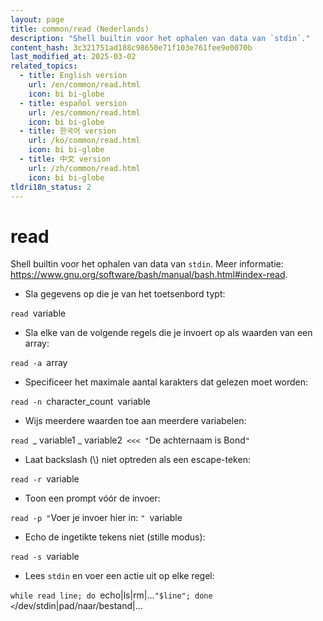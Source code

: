 ```yaml
---
layout: page
title: common/read (Nederlands)
description: "Shell builtin voor het ophalen van data van `stdin`."
content_hash: 3c321751ad188c98650e71f103e761fee9e0070b
last_modified_at: 2025-03-02
related_topics:
  - title: English version
    url: /en/common/read.html
    icon: bi bi-globe
  - title: español version
    url: /es/common/read.html
    icon: bi bi-globe
  - title: 한국어 version
    url: /ko/common/read.html
    icon: bi bi-globe
  - title: 中文 version
    url: /zh/common/read.html
    icon: bi bi-globe
tldri18n_status: 2
---
```

# read

Shell builtin voor het ophalen van data van `stdin`.
Meer informatie: <https://www.gnu.org/software/bash/manual/bash.html#index-read>.

- Sla gegevens op die je van het toetsenbord typt:

`read `<span class="tldr-var badge badge-pill bg-dark-lm bg-white-dm text-white-lm text-dark-dm font-weight-bold">variable</span>

- Sla elke van de volgende regels die je invoert op als waarden van een array:

`read -a `<span class="tldr-var badge badge-pill bg-dark-lm bg-white-dm text-white-lm text-dark-dm font-weight-bold">array</span>

- Specificeer het maximale aantal karakters dat gelezen moet worden:

`read -n `<span class="tldr-var badge badge-pill bg-dark-lm bg-white-dm text-white-lm text-dark-dm font-weight-bold">character_count</span>` `<span class="tldr-var badge badge-pill bg-dark-lm bg-white-dm text-white-lm text-dark-dm font-weight-bold">variable</span>

- Wijs meerdere waarden toe aan meerdere variabelen:

`read `<span class="tldr-var badge badge-pill bg-dark-lm bg-white-dm text-white-lm text-dark-dm font-weight-bold">_ variable1 _ variable2</span>` <<< "`<span class="tldr-var badge badge-pill bg-dark-lm bg-white-dm text-white-lm text-dark-dm font-weight-bold">De achternaam is Bond</span>`"`

- Laat backslash (\\) niet optreden als een escape-teken:

`read -r `<span class="tldr-var badge badge-pill bg-dark-lm bg-white-dm text-white-lm text-dark-dm font-weight-bold">variable</span>

- Toon een prompt vóór de invoer:

`read -p "`<span class="tldr-var badge badge-pill bg-dark-lm bg-white-dm text-white-lm text-dark-dm font-weight-bold">Voer je invoer hier in: </span>`" `<span class="tldr-var badge badge-pill bg-dark-lm bg-white-dm text-white-lm text-dark-dm font-weight-bold">variable</span>

- Echo de ingetikte tekens niet (stille modus):

`read -s `<span class="tldr-var badge badge-pill bg-dark-lm bg-white-dm text-white-lm text-dark-dm font-weight-bold">variable</span>

- Lees `stdin` en voer een actie uit op elke regel:

`while read line; do `<span class="tldr-var badge badge-pill bg-dark-lm bg-white-dm text-white-lm text-dark-dm font-weight-bold">echo|ls|rm|...</span>` "$line"; done < `<span class="tldr-var badge badge-pill bg-dark-lm bg-white-dm text-white-lm text-dark-dm font-weight-bold">/dev/stdin|pad/naar/bestand|...</span>
